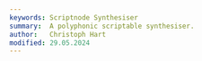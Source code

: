 ```yaml
---
keywords: Scriptnode Synthesiser
summary:  A polyphonic scriptable synthesiser.
author:   Christoph Hart
modified: 29.05.2024
---
```

  
